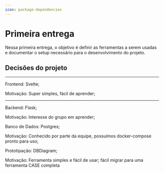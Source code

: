```yaml
---
icon: package-dependencies
---
```


# Primeira entrega

Nessa primeira entrega, o objetivo é definir as ferramentas a serem usadas e documentar o setup necessário para o desenvolvimento do projeto.

## Decisões do projeto

---

Frontend: Svelte;

Motivação: Super simples, fácil de aprender;

---

Backend: Flask;

Motivação: Interesse do grupo em aprender;

Banco de Dados: Postgres;

Motivação: Conhecido por parte da equipe, possuímos docker-compose pronto para uso;

Prototipação: DBDiagram;

Motivação: Ferramenta simples e fácil de usar; fácil migrar para uma ferramenta CASE completa
